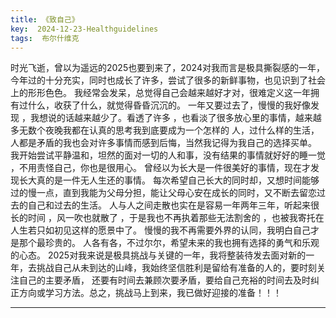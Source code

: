 ```yaml
---
title: 《致自己》
key:  2024-12-23-Healthguidelines
tags:  布尔什维克
---
```

时光飞逝，曾以为遥远的2025也要到来了，2024对我而言是极具撕裂感的一年，今年过的十分充实，同时也成长了许多，尝试了很多的新鲜事物，也见识到了社会上的形形色色。
我经常会发呆，总觉得自己会越来越好才对，很难定义这一年拥有过什么，收获了什么，就觉得昏昏沉沉的。
一年又要过去了，慢慢的我好像发现 ，我想说的话越来越少了。看透了许多 ，也看淡了很多放心里的事情，越来越多无数个夜晚我都在认真的思考我到底要成为一个怎样的
人，过什么样的生活，人都是矛盾的我也会对许多事情而感到后悔，当然我记得为我自己的选择买单。
我开始尝试平静温和，坦然的面对一切的人和事，没有结果的事情就好好的睡一觉 ，不用责怪自己，你也是很用心。
曾经以为长大是一件很美好的事情，现在才发现长大真的是一件无人生还的事情。
每次希望自己长大的同时却，又想时间能够过的慢一点，直到我能为父母分担，能让父母心安在成长的同时，又不断去留恋过去的自己和过去的生活。
人与人之间走散也实在是容易一年两年三年，听起来很长的时间 ，风一吹也就散了 ，于是我也不再执着那些无法割舍的 ，也被我寄托在人生若只如初见这样的愿景中了。
慢慢的我不再需要外界的认同，我明白自己才是那个最珍贵的。
人各有各，不过尔尔，希望未来的我也拥有选择的勇气和乐观的心态。
2025对我来说是极具挑战与关键的一年，我将整装待发去面对新的一年，去挑战自己从未到达的山峰，我始终坚信胜利是留给有准备的人的，要时刻关注自己的主要矛盾，
还要有时间去兼顾次要矛盾，要给自己充裕的时间去及时纠正方向或学习方法。总之，挑战马上到来，我已做好迎接的准备！！！
                                                                                                                                 
---
